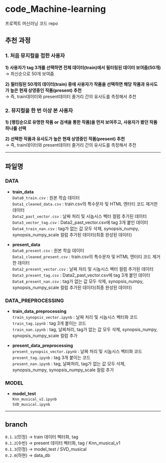 # code_Machine-learning
프로젝트 머신러닝 코드 repo

## 추천 과정
### 1. 처음 뮤지컬을 접한 사용자
**1) 사용자가 tag 3개를 선택하면 전체 데이터(train)에서 필터링된 데이터 보여줌(50개)**\
→ 최신순으로 50개 보여줌

**2) 필터링된 50개의 데이터(train) 중에 사용자가 작품을 선택하면 해당 작품과 유사도가 높은 현재 상영중인 작품(present) 추천**\
→ 즉, train데이터와 present데이터 줄거리 간의 유사도를 측정해서 추천

### 2. 뮤지컬을 한 번 이상 본 사용자
**1) [랭킹순으로 유명한 작품 or 검색을 통한 작품]을 먼저 보여주고, 사용자가 봤던 작품 하나를 선택**

**2) 선택한 작품과 유사도가 높은 현재 상영중인 작품(present) 추천**\
→ 즉, train데이터와 present데이터 줄거리 간의 유사도를 측정해서 추천

----
## 파일명
### DATA
- **train_data**\
`Data0_train.csv` : 원본 학습 데이터\
`Data1_cleaned_data.csv` : train.csv의 특수문자 및 HTML 엔터티 코드 제거한 데이터\
`Data2_past_vector.csv` : 날짜 처리 및 시놉시스 벡터 컬럼 추가된 데이터\
`Data3_vector_tag.csv` : Data2_past_vector.csv에 tag 3개 붙인 데이터\
`Data4_train_nan.csv` :  tag가 없는 값 모두 삭제, synopsis_numpy, synopsis_numpy_scale 컬럼 추가된 데이터(최종 완성된 데이터)

- **present_data**\
`Data0_present.csv` : 원본 학습 데이터\
`Data1_cleaned_present.csv` : train.csv의 특수문자 및 HTML 엔터티 코드 제거한 데이터\
`Data2_present_vector.csv` : 날짜 처리 및 시놉시스 벡터 컬럼 추가된 데이터\
`Data3_present_tag.csv` : Data2_past_vector.csv에 tag 3개 붙인 데이터\
`Data4_present_nan.csv` :  tag가 없는 값 모두 삭제, synopsis_numpy, synopsis_numpy_scale 컬럼 추가된 데이터(최종 완성된 데이터)

### DATA_PREPROCESSING
- **train_data_preprocessing**\
`train_synopsis_vector.ipynb` : 날짜 처리 및 시놉시스 벡터화 코드\
`train_tag.ipynb` : tag 3개 붙이는 코드\
`train_nan.ipynb` : tag, 날짜처리, tag가 없는 값 모두 삭제, synopsis_numpy, synopsis_numpy_scale 컬럼 추가

- **present_data_preprocessing**\
`present_synopsis_vector.ipynb` : 날짜 처리 및 시놉시스 벡터화 코드\
`present_tag.ipynb` : tag 3개 붙이는 코드\
`present_nan.ipynb` : tag, 날짜처리, tag가 없는 값 모두 삭제, synopsis_numpy, synopsis_numpy_scale 컬럼 추가

### MODEL
- **model_test**\
`Knn_musical_v2.ipynb`\
`SVD_musical.ipynb`
----
## branch
`0.1.1`(민정) → train 데이터 벡터화, tag \
`0.1.2`(수빈) → present 데이터 벡터화, tag / Knn_musical_v1 \
`0.1.3`(민정) → model_test / SVD_musical \
`0.2.0`(하현) → data_db
